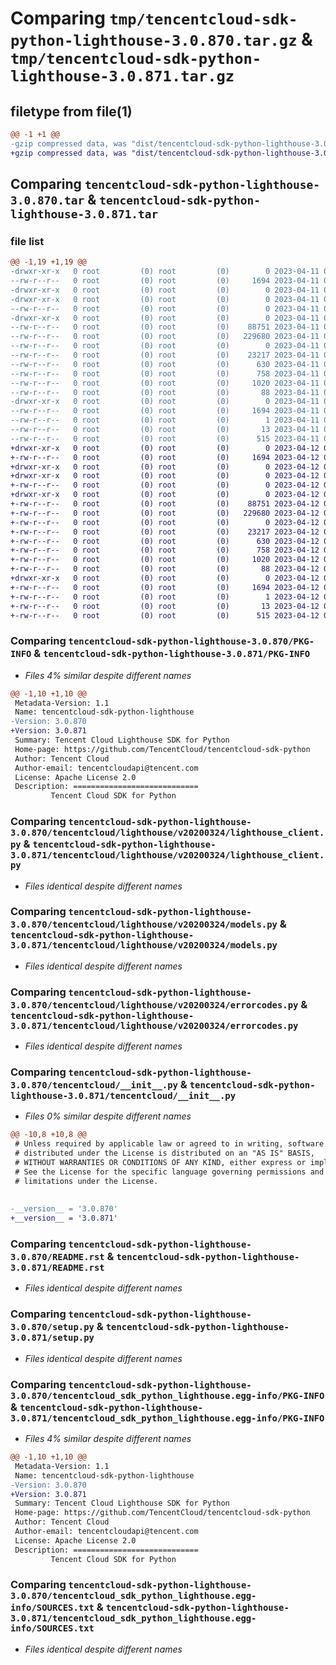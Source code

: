 # Comparing `tmp/tencentcloud-sdk-python-lighthouse-3.0.870.tar.gz` & `tmp/tencentcloud-sdk-python-lighthouse-3.0.871.tar.gz`

## filetype from file(1)

```diff
@@ -1 +1 @@
-gzip compressed data, was "dist/tencentcloud-sdk-python-lighthouse-3.0.870.tar", last modified: Tue Apr 11 03:42:10 2023, max compression
+gzip compressed data, was "dist/tencentcloud-sdk-python-lighthouse-3.0.871.tar", last modified: Wed Apr 12 00:28:59 2023, max compression
```

## Comparing `tencentcloud-sdk-python-lighthouse-3.0.870.tar` & `tencentcloud-sdk-python-lighthouse-3.0.871.tar`

### file list

```diff
@@ -1,19 +1,19 @@
-drwxr-xr-x   0 root         (0) root         (0)        0 2023-04-11 03:42:10.000000 tencentcloud-sdk-python-lighthouse-3.0.870/
--rw-r--r--   0 root         (0) root         (0)     1694 2023-04-11 03:42:10.000000 tencentcloud-sdk-python-lighthouse-3.0.870/PKG-INFO
-drwxr-xr-x   0 root         (0) root         (0)        0 2023-04-11 03:42:10.000000 tencentcloud-sdk-python-lighthouse-3.0.870/tencentcloud/
-drwxr-xr-x   0 root         (0) root         (0)        0 2023-04-11 03:42:10.000000 tencentcloud-sdk-python-lighthouse-3.0.870/tencentcloud/lighthouse/
--rw-r--r--   0 root         (0) root         (0)        0 2023-04-11 03:42:10.000000 tencentcloud-sdk-python-lighthouse-3.0.870/tencentcloud/lighthouse/__init__.py
-drwxr-xr-x   0 root         (0) root         (0)        0 2023-04-11 03:42:10.000000 tencentcloud-sdk-python-lighthouse-3.0.870/tencentcloud/lighthouse/v20200324/
--rw-r--r--   0 root         (0) root         (0)    88751 2023-04-11 03:42:10.000000 tencentcloud-sdk-python-lighthouse-3.0.870/tencentcloud/lighthouse/v20200324/lighthouse_client.py
--rw-r--r--   0 root         (0) root         (0)   229680 2023-04-11 03:42:10.000000 tencentcloud-sdk-python-lighthouse-3.0.870/tencentcloud/lighthouse/v20200324/models.py
--rw-r--r--   0 root         (0) root         (0)        0 2023-04-11 03:42:10.000000 tencentcloud-sdk-python-lighthouse-3.0.870/tencentcloud/lighthouse/v20200324/__init__.py
--rw-r--r--   0 root         (0) root         (0)    23217 2023-04-11 03:42:10.000000 tencentcloud-sdk-python-lighthouse-3.0.870/tencentcloud/lighthouse/v20200324/errorcodes.py
--rw-r--r--   0 root         (0) root         (0)      630 2023-04-11 03:42:10.000000 tencentcloud-sdk-python-lighthouse-3.0.870/tencentcloud/__init__.py
--rw-r--r--   0 root         (0) root         (0)      758 2023-04-11 03:42:10.000000 tencentcloud-sdk-python-lighthouse-3.0.870/README.rst
--rw-r--r--   0 root         (0) root         (0)     1020 2023-04-11 03:42:10.000000 tencentcloud-sdk-python-lighthouse-3.0.870/setup.py
--rw-r--r--   0 root         (0) root         (0)       88 2023-04-11 03:42:10.000000 tencentcloud-sdk-python-lighthouse-3.0.870/setup.cfg
-drwxr-xr-x   0 root         (0) root         (0)        0 2023-04-11 03:42:10.000000 tencentcloud-sdk-python-lighthouse-3.0.870/tencentcloud_sdk_python_lighthouse.egg-info/
--rw-r--r--   0 root         (0) root         (0)     1694 2023-04-11 03:42:10.000000 tencentcloud-sdk-python-lighthouse-3.0.870/tencentcloud_sdk_python_lighthouse.egg-info/PKG-INFO
--rw-r--r--   0 root         (0) root         (0)        1 2023-04-11 03:42:10.000000 tencentcloud-sdk-python-lighthouse-3.0.870/tencentcloud_sdk_python_lighthouse.egg-info/dependency_links.txt
--rw-r--r--   0 root         (0) root         (0)       13 2023-04-11 03:42:10.000000 tencentcloud-sdk-python-lighthouse-3.0.870/tencentcloud_sdk_python_lighthouse.egg-info/top_level.txt
--rw-r--r--   0 root         (0) root         (0)      515 2023-04-11 03:42:10.000000 tencentcloud-sdk-python-lighthouse-3.0.870/tencentcloud_sdk_python_lighthouse.egg-info/SOURCES.txt
+drwxr-xr-x   0 root         (0) root         (0)        0 2023-04-12 00:28:59.000000 tencentcloud-sdk-python-lighthouse-3.0.871/
+-rw-r--r--   0 root         (0) root         (0)     1694 2023-04-12 00:28:59.000000 tencentcloud-sdk-python-lighthouse-3.0.871/PKG-INFO
+drwxr-xr-x   0 root         (0) root         (0)        0 2023-04-12 00:28:59.000000 tencentcloud-sdk-python-lighthouse-3.0.871/tencentcloud/
+drwxr-xr-x   0 root         (0) root         (0)        0 2023-04-12 00:28:59.000000 tencentcloud-sdk-python-lighthouse-3.0.871/tencentcloud/lighthouse/
+-rw-r--r--   0 root         (0) root         (0)        0 2023-04-12 00:28:59.000000 tencentcloud-sdk-python-lighthouse-3.0.871/tencentcloud/lighthouse/__init__.py
+drwxr-xr-x   0 root         (0) root         (0)        0 2023-04-12 00:28:59.000000 tencentcloud-sdk-python-lighthouse-3.0.871/tencentcloud/lighthouse/v20200324/
+-rw-r--r--   0 root         (0) root         (0)    88751 2023-04-12 00:28:59.000000 tencentcloud-sdk-python-lighthouse-3.0.871/tencentcloud/lighthouse/v20200324/lighthouse_client.py
+-rw-r--r--   0 root         (0) root         (0)   229680 2023-04-12 00:28:59.000000 tencentcloud-sdk-python-lighthouse-3.0.871/tencentcloud/lighthouse/v20200324/models.py
+-rw-r--r--   0 root         (0) root         (0)        0 2023-04-12 00:28:59.000000 tencentcloud-sdk-python-lighthouse-3.0.871/tencentcloud/lighthouse/v20200324/__init__.py
+-rw-r--r--   0 root         (0) root         (0)    23217 2023-04-12 00:28:59.000000 tencentcloud-sdk-python-lighthouse-3.0.871/tencentcloud/lighthouse/v20200324/errorcodes.py
+-rw-r--r--   0 root         (0) root         (0)      630 2023-04-12 00:28:59.000000 tencentcloud-sdk-python-lighthouse-3.0.871/tencentcloud/__init__.py
+-rw-r--r--   0 root         (0) root         (0)      758 2023-04-12 00:28:59.000000 tencentcloud-sdk-python-lighthouse-3.0.871/README.rst
+-rw-r--r--   0 root         (0) root         (0)     1020 2023-04-12 00:28:59.000000 tencentcloud-sdk-python-lighthouse-3.0.871/setup.py
+-rw-r--r--   0 root         (0) root         (0)       88 2023-04-12 00:28:59.000000 tencentcloud-sdk-python-lighthouse-3.0.871/setup.cfg
+drwxr-xr-x   0 root         (0) root         (0)        0 2023-04-12 00:28:59.000000 tencentcloud-sdk-python-lighthouse-3.0.871/tencentcloud_sdk_python_lighthouse.egg-info/
+-rw-r--r--   0 root         (0) root         (0)     1694 2023-04-12 00:28:59.000000 tencentcloud-sdk-python-lighthouse-3.0.871/tencentcloud_sdk_python_lighthouse.egg-info/PKG-INFO
+-rw-r--r--   0 root         (0) root         (0)        1 2023-04-12 00:28:59.000000 tencentcloud-sdk-python-lighthouse-3.0.871/tencentcloud_sdk_python_lighthouse.egg-info/dependency_links.txt
+-rw-r--r--   0 root         (0) root         (0)       13 2023-04-12 00:28:59.000000 tencentcloud-sdk-python-lighthouse-3.0.871/tencentcloud_sdk_python_lighthouse.egg-info/top_level.txt
+-rw-r--r--   0 root         (0) root         (0)      515 2023-04-12 00:28:59.000000 tencentcloud-sdk-python-lighthouse-3.0.871/tencentcloud_sdk_python_lighthouse.egg-info/SOURCES.txt
```

### Comparing `tencentcloud-sdk-python-lighthouse-3.0.870/PKG-INFO` & `tencentcloud-sdk-python-lighthouse-3.0.871/PKG-INFO`

 * *Files 4% similar despite different names*

```diff
@@ -1,10 +1,10 @@
 Metadata-Version: 1.1
 Name: tencentcloud-sdk-python-lighthouse
-Version: 3.0.870
+Version: 3.0.871
 Summary: Tencent Cloud Lighthouse SDK for Python
 Home-page: https://github.com/TencentCloud/tencentcloud-sdk-python
 Author: Tencent Cloud
 Author-email: tencentcloudapi@tencent.com
 License: Apache License 2.0
 Description: ============================
         Tencent Cloud SDK for Python
```

### Comparing `tencentcloud-sdk-python-lighthouse-3.0.870/tencentcloud/lighthouse/v20200324/lighthouse_client.py` & `tencentcloud-sdk-python-lighthouse-3.0.871/tencentcloud/lighthouse/v20200324/lighthouse_client.py`

 * *Files identical despite different names*

### Comparing `tencentcloud-sdk-python-lighthouse-3.0.870/tencentcloud/lighthouse/v20200324/models.py` & `tencentcloud-sdk-python-lighthouse-3.0.871/tencentcloud/lighthouse/v20200324/models.py`

 * *Files identical despite different names*

### Comparing `tencentcloud-sdk-python-lighthouse-3.0.870/tencentcloud/lighthouse/v20200324/errorcodes.py` & `tencentcloud-sdk-python-lighthouse-3.0.871/tencentcloud/lighthouse/v20200324/errorcodes.py`

 * *Files identical despite different names*

### Comparing `tencentcloud-sdk-python-lighthouse-3.0.870/tencentcloud/__init__.py` & `tencentcloud-sdk-python-lighthouse-3.0.871/tencentcloud/__init__.py`

 * *Files 0% similar despite different names*

```diff
@@ -10,8 +10,8 @@
 # Unless required by applicable law or agreed to in writing, software
 # distributed under the License is distributed on an "AS IS" BASIS,
 # WITHOUT WARRANTIES OR CONDITIONS OF ANY KIND, either express or implied.
 # See the License for the specific language governing permissions and
 # limitations under the License.
 
 
-__version__ = '3.0.870'
+__version__ = '3.0.871'
```

### Comparing `tencentcloud-sdk-python-lighthouse-3.0.870/README.rst` & `tencentcloud-sdk-python-lighthouse-3.0.871/README.rst`

 * *Files identical despite different names*

### Comparing `tencentcloud-sdk-python-lighthouse-3.0.870/setup.py` & `tencentcloud-sdk-python-lighthouse-3.0.871/setup.py`

 * *Files identical despite different names*

### Comparing `tencentcloud-sdk-python-lighthouse-3.0.870/tencentcloud_sdk_python_lighthouse.egg-info/PKG-INFO` & `tencentcloud-sdk-python-lighthouse-3.0.871/tencentcloud_sdk_python_lighthouse.egg-info/PKG-INFO`

 * *Files 4% similar despite different names*

```diff
@@ -1,10 +1,10 @@
 Metadata-Version: 1.1
 Name: tencentcloud-sdk-python-lighthouse
-Version: 3.0.870
+Version: 3.0.871
 Summary: Tencent Cloud Lighthouse SDK for Python
 Home-page: https://github.com/TencentCloud/tencentcloud-sdk-python
 Author: Tencent Cloud
 Author-email: tencentcloudapi@tencent.com
 License: Apache License 2.0
 Description: ============================
         Tencent Cloud SDK for Python
```

### Comparing `tencentcloud-sdk-python-lighthouse-3.0.870/tencentcloud_sdk_python_lighthouse.egg-info/SOURCES.txt` & `tencentcloud-sdk-python-lighthouse-3.0.871/tencentcloud_sdk_python_lighthouse.egg-info/SOURCES.txt`

 * *Files identical despite different names*

